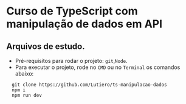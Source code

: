 # Curso de TypeScript com manipulação de dados em API

## Arquivos de estudo.

- Pré-requisitos para rodar o projeto: `git`,`Node`. 
- Para executar o projeto, rode no `CMD` ou no `Terminal` os comandos abaixo:

```shell
  git clone https://github.com/Lutiero/ts-manipulacao-dados
  npm i
  npm run dev 
```
